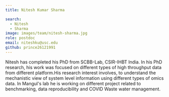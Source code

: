 ```yaml
---
title: Nitesh Kumar Sharma

search:
  - Nitesh 
  - Sharma
image: images/team/nitesh-sharma.jpg
role: postdoc
email: niteshku@usc.edu
github: prince26121991
---
```


Nitesh has completed his PhD from SCBB-Lab, CSIR-IHBT India. In his PhD research, his work was focused on different types of high throughput data from different platform.His research interest involves, to understand the mechanistic view of system level information using different types of omics data. In Mangul's lab he is working on different project related to benchmarking, data reproducibility and COVID Waste water management.
